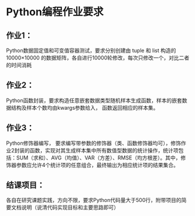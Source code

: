 # Python编程作业要求

## 作业1：
Python数据固定值和可变值容器测试，要求分别创建由 tuple 和 list 构造的 10000×10000 的数据矩阵，各自进行10000轮修改，每次只修改一个，对比二者的时间消耗

## 作业2：
Python函数封装，要求构造任意嵌套数据类型随机样本生成函数，样本的嵌套数据结构及样本个数均由kwargs参数给入， 函数返回相应的样本集。

## 作业3：
Python修饰器编写， 要求编写带参数的修饰器（类、函数修饰器均可），修饰作业2封装的函数，实现对其生成样本集中所有数值型数据的统计操作，统计项包括：SUM（求和）、AVG（均值）、VAR（方差）、RMSE（均方根差）。其中，修饰器参数应允许4个统计项的任意组合，最终输出为相应统计项的结果集合。

## 结课项目：
各自在研究课题实践，方向不限，要求Python代码量大于500行，附带项目的简要文档说明（说清代码实现目标和主要思路即可）
